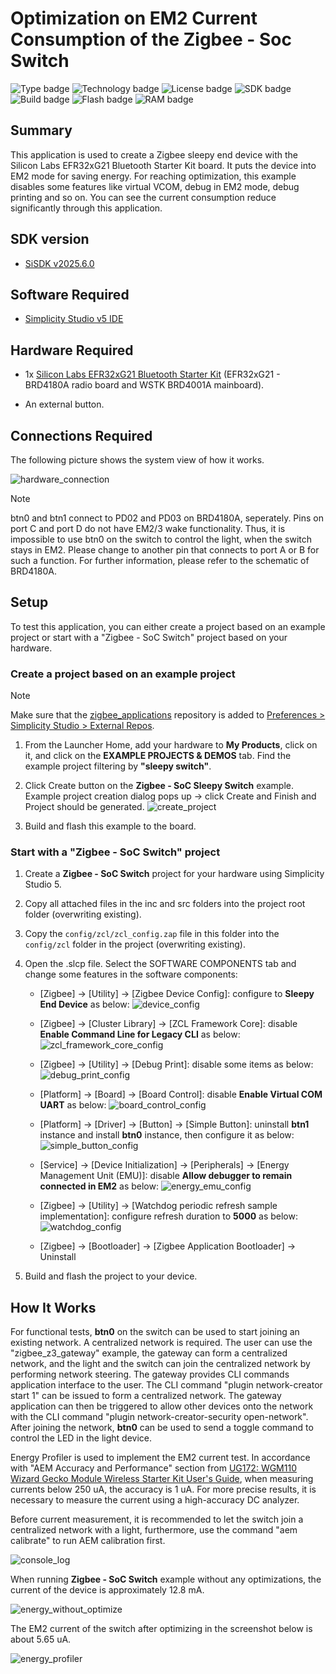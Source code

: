 # Optimization on EM2 Current Consumption of the Zigbee - Soc Switch #

![Type badge](https://img.shields.io/badge/Type-Virtual%20Application-green)
![Technology badge](https://img.shields.io/badge/Technology-Zigbee-green)
![License badge](https://img.shields.io/badge/License-Zlib-green)
![SDK badge](https://img.shields.io/badge/SDK-v2025.6.0-green)
![Build badge](https://img.shields.io/badge/Build-passing-green)
![Flash badge](https://img.shields.io/badge/Flash-223.38%20KB-blue)
![RAM badge](https://img.shields.io/badge/RAM-17.07%20KB-blue)

## Summary ##

This application is used to create a Zigbee sleepy end device with the Silicon Labs EFR32xG21 Bluetooth Starter Kit board. It puts the device into EM2 mode for saving energy. For reaching optimization, this example disables some features like virtual VCOM, debug in EM2 mode, debug printing and so on. You can see the current consumption reduce significantly through this application.

## SDK version ##

- [SiSDK v2025.6.0](https://github.com/SiliconLabs/simplicity_sdk/releases/tag/v2025.6.0)

## Software Required ##

- [Simplicity Studio v5 IDE](https://www.silabs.com/developers/simplicity-studio)

## Hardware Required ##

- 1x [Silicon Labs EFR32xG21 Bluetooth Starter Kit](https://www.silabs.com/development-tools/wireless/efr32xg21-bluetooth-starter-kit?tab=overview) (EFR32xG21 - BRD4180A radio board and WSTK BRD4001A mainboard).

- An external button.

## Connections Required ##

The following picture shows the system view of how it works.

![hardware_connection](image/hardware_connection.png)

> [!NOTE]
> btn0 and btn1 connect to PD02 and PD03 on BRD4180A, seperately. Pins on port C and port D do not have EM2/3 wake functionality. Thus, it is impossible to use btn0 on the switch to control the light, when the switch stays in EM2. Please change to another pin that connects to port A or B for such a function. For further information, please refer to the schematic of BRD4180A.

## Setup ##

To test this application, you can either create a project based on an example project or start with a "Zigbee - SoC Switch" project based on your hardware.

### Create a project based on an example project ###

> [!NOTE]
> Make sure that the [zigbee_applications](https://github.com/SiliconLabs/zigbee_applications) repository is added to [Preferences > Simplicity Studio > External Repos](https://docs.silabs.com/simplicity-studio-5-users-guide/latest/ss-5-users-guide-about-the-launcher/welcome-and-device-tabs).

1. From the Launcher Home, add your hardware to **My Products**, click on it, and click on the **EXAMPLE PROJECTS & DEMOS** tab. Find the example project filtering by **"sleepy switch"**.

2. Click Create button on the **Zigbee - SoC Sleepy Switch** example. Example project creation dialog pops up -> click Create and Finish and Project should be generated.
![create_project](image/create_project.png)

3. Build and flash this example to the board.

### Start with a "Zigbee - SoC Switch" project ###

1. Create a **Zigbee - SoC Switch** project for your hardware using Simplicity Studio 5.

2. Copy all attached files in the inc and src folders into the project root folder (overwriting existing).

3. Copy the `config/zcl/zcl_config.zap` file in this folder into the `config/zcl` folder in the project (overwriting existing).

4. Open the .slcp file. Select the SOFTWARE COMPONENTS tab and change some features in the software components:

    - [Zigbee] → [Utility] → [Zigbee Device Config]: configure to **Sleepy End Device** as below:
    ![device_config](image/device_config.png)

    - [Zigbee] → [Cluster Library] → [ZCL Framework Core]: disable **Enable Command Line for Legacy CLI** as below:
    ![zcl_framework_core_config](image/zcl_framework_core_config.png)

    - [Zigbee] → [Utility] → [Debug Print]: disable some items as below:
    ![debug_print_config](image/debug_print_config.png)

    - [Platform] → [Board] → [Board Control]: disable **Enable Virtual COM UART** as below:
    ![board_control_config](image/board_control_config.png)

    - [Platform] → [Driver] → [Button] → [Simple Button]: uninstall **btn1** instance and install **btn0** instance, then configure it as below:
    ![simple_button_config](image/simple_button_config.png)

    - [Service] → [Device Initialization] → [Peripherals] → [Energy Management Unit (EMU)]: disable **Allow debugger to remain connected in EM2** as below:
    ![energy_emu_config](image/energy_emu_config.png)

    - [Zigbee] → [Utility] → [Watchdog periodic refresh sample implementation]: configure refresh duration to **5000** as below:
    ![watchdog_config](image/watchdog_config.png)

    - [Zigbee] → [Bootloader] → [Zigbee Application Bootloader] → Uninstall

5. Build and flash the project to your device.

## How It Works ##

For functional tests, **btn0** on the switch can be used to start joining an existing network. A centralized network is required. The user can use the "zigbee_z3_gateway" example, the gateway can form a centralized network, and the light and the switch can join the centralized network by performing network steering. The gateway provides CLI commands application interface to the user. The CLI command "plugin network-creator start 1" can be issued to form a centralized network. The gateway application can then be triggered to allow other devices onto the network with the CLI command "plugin network-creator-security open-network".
After joining the network, **btn0** can be used to send a toggle command to control the LED in the light device.

Energy Profiler is used to implement the EM2 current test. In accordance with "AEM Accuracy and Performance" section from [UG172: WGM110 Wizard Gecko Module Wireless Starter Kit User's Guide](https://www.silabs.com/documents/public/user-guides/ug172-brd4320a-user-guide.pdf), when measuring currents below 250 uA, the accuracy is 1 uA. For more precise results, it is necessary to measure the current using a high-accuracy DC analyzer.  

Before current measurement, it is recommended to let the switch join a centralized network with a light, furthermore, use the command "aem calibrate" to run AEM calibration first.

![console_log](image/console_log.png)

When running **Zigbee - SoC Switch** example without any optimizations, the current of the device is approximately 12.8 mA.

![energy_without_optimize](image/energy_not_optimize.png)

The EM2 current of the switch after optimizing in the screenshot below is about  5.65 uA.

![energy_profiler](image/energy_profiler.png)
